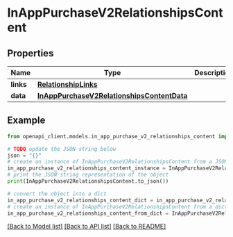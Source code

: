 # InAppPurchaseV2RelationshipsContent


## Properties

Name | Type | Description | Notes
------------ | ------------- | ------------- | -------------
**links** | [**RelationshipLinks**](RelationshipLinks.md) |  | [optional] 
**data** | [**InAppPurchaseV2RelationshipsContentData**](InAppPurchaseV2RelationshipsContentData.md) |  | [optional] 

## Example

```python
from openapi_client.models.in_app_purchase_v2_relationships_content import InAppPurchaseV2RelationshipsContent

# TODO update the JSON string below
json = "{}"
# create an instance of InAppPurchaseV2RelationshipsContent from a JSON string
in_app_purchase_v2_relationships_content_instance = InAppPurchaseV2RelationshipsContent.from_json(json)
# print the JSON string representation of the object
print(InAppPurchaseV2RelationshipsContent.to_json())

# convert the object into a dict
in_app_purchase_v2_relationships_content_dict = in_app_purchase_v2_relationships_content_instance.to_dict()
# create an instance of InAppPurchaseV2RelationshipsContent from a dict
in_app_purchase_v2_relationships_content_from_dict = InAppPurchaseV2RelationshipsContent.from_dict(in_app_purchase_v2_relationships_content_dict)
```
[[Back to Model list]](../README.md#documentation-for-models) [[Back to API list]](../README.md#documentation-for-api-endpoints) [[Back to README]](../README.md)


